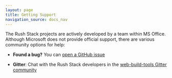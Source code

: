 ```yaml
---
layout: page
title: Getting Support
navigation_source: docs_nav
---
```


The Rush Stack projects are actively developed by a team within MS Office.  Although Microsoft does not provide
official support, there are various community options for help:

- **Found a bug?** You can [open a GitHub issue](https://github.com/microsoft/rushstack/issues)

- **Gitter**: Chat with the Rush Stack developers in the [web-build-tools Gitter community](https://gitter.im/web-build-tools/web-build-tools)
